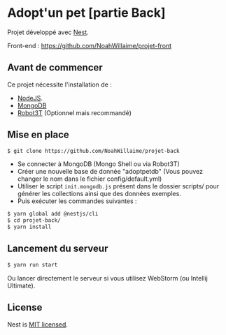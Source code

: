 # Adopt'un pet [partie Back]

Projet développé avec [Nest](https://github.com/nestjs/nest).

Front-end : https://github.com/NoahWillaime/projet-front

## Avant de commencer

Ce projet nécessite l'installation de :
 - [NodeJS](https://nodejs.org/en/).
 - [MongoDB](https://www.mongodb.com/fr)
 - [Robot3T](https://robomongo.org/download) (Optionnel mais recommandé) 

## Mise en place
```bash
$ git clone https://github.com/NoahWillaime/projet-back
```

-   Se connecter à MongoDB (Mongo Shell ou via Robot3T)
-   Créer une nouvelle base de donnée "adoptpetdb" (Vous pouvez changer le nom dans le fichier config/default.yml)
-   Utiliser le script `init.mongodb.js` présent dans le dossier scripts/ pour générer les collections ainsi que des données exemples.
-   Puis exécuter les commandes suivantes :
```bash
$ yarn global add @nestjs/cli
$ cd projet-back/
$ yarn install
```

## Lancement du serveur

```bash
$ yarn run start
```

Ou lancer directement le serveur si vous utilisez WebStorm (ou Intellij Ultimate).

## License

  Nest is [MIT licensed](LICENSE).
